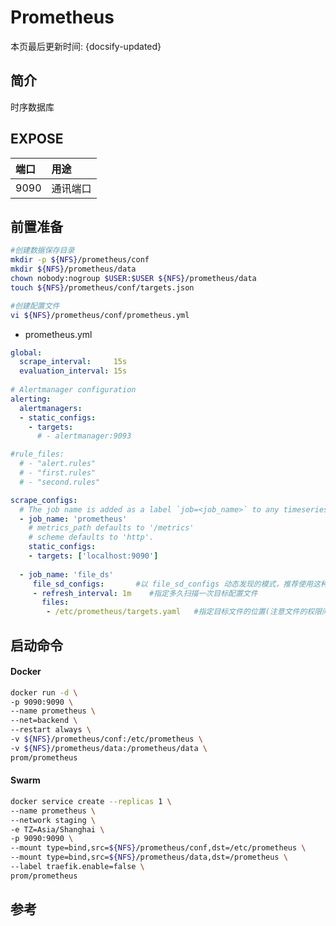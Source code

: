 # Prometheus

本页最后更新时间: {docsify-updated}

## 简介

时序数据库

## EXPOSE

| 端口 | 用途 |
| :--- | :--- |
| 9090 | 通讯端口 |



## 前置准备

```bash
#创建数据保存目录
mkdir -p ${NFS}/prometheus/conf
mkdir ${NFS}/prometheus/data
chown nobody:nogroup $USER:$USER ${NFS}/prometheus/data
touch ${NFS}/prometheus/conf/targets.json

#创建配置文件
vi ${NFS}/prometheus/conf/prometheus.yml
```

* prometheus.yml

```yaml
global:
  scrape_interval:     15s
  evaluation_interval: 15s
  
# Alertmanager configuration
alerting:
  alertmanagers:
  - static_configs:
    - targets:
      # - alertmanager:9093

#rule_files:
  # - "alert.rules"
  # - "first.rules"
  # - "second.rules"

scrape_configs:
  # The job name is added as a label `job=<job_name>` to any timeseries scraped from this config.
  - job_name: 'prometheus'
    # metrics_path defaults to '/metrics'
    # scheme defaults to 'http'.
    static_configs:
    - targets: ['localhost:9090']
    
  - job_name: 'file_ds'
     file_sd_configs:       #以 file_sd_configs 动态发现的模式，推荐使用这种方式，可以实现热添加
     - refresh_interval: 1m    #指定多久扫描一次目标配置文件
       files:
        - /etc/prometheus/targets.yaml   #指定目标文件的位置(注意文件的权限问题)
```

## 启动命令

<!-- tabs:start -->
#### **Docker**
```bash
docker run -d \
-p 9090:9090 \
--name prometheus \
--net=backend \
--restart always \
-v ${NFS}/prometheus/conf:/etc/prometheus \
-v ${NFS}/prometheus/data:/prometheus/data \
prom/prometheus
```


#### **Swarm**
```bash
docker service create --replicas 1 \
--name prometheus \
--network staging \
-e TZ=Asia/Shanghai \
-p 9090:9090 \
--mount type=bind,src=${NFS}/prometheus/conf,dst=/etc/prometheus \
--mount type=bind,src=${NFS}/prometheus/data,dst=/prometheus \
--label traefik.enable=false \
prom/prometheus
```

<!-- tabs:end -->



## 参考


